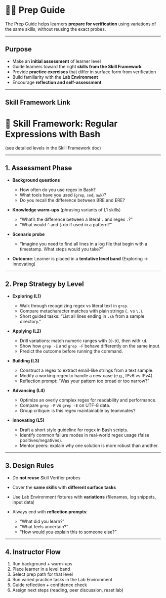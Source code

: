 # 👩‍🏫 Prep Guide

The Prep Guide helps learners **prepare for verification** using variations of the same skills, without reusing the exact probes.

---

## Purpose

- Make an **initial assessment** of learner level
- Guide learners toward the right **skills from the Skill Framework**
- Provide **practice exercises** that differ in surface form from verification
- Build familiarity with the **Lab Environment**
- Encourage **reflection and self-assessment**

---

## Skill Framework Link

# 🧩 Skill Framework: Regular Expressions with Bash

(see detailed levels in the Skill Framework doc)

---

## 1. Assessment Phase

- **Background questions**

  - How often do you use regex in Bash?
  - What tools have you used (`grep`, `sed`, `awk`)?
  - Do you recall the difference between BRE and ERE?

- **Knowledge warm-ups** (phrasing variants of L1 skills)

  - “What’s the difference between a literal `.` and regex `.`?”
  - “What would `^` and `$` do if used in a pattern?”

- **Scenario probe**

  - “Imagine you need to find all lines in a log file that begin with a timestamp. What steps would you take?”

- **Outcome**: Learner is placed in a **tentative level band** (Exploring → Innovating)

---

## 2. Prep Strategy by Level

- **Exploring (L1)**

  - Walk through recognizing regex vs literal text in `grep`.
  - Compare metacharacter matches with plain strings (`.` vs `\.`).
  - Short guided tasks: “List all lines ending in `.sh` from a sample directory.”

- **Applying (L2)**

  - Drill variations: match numeric ranges with `[0-9]`, then with `\d`.
  - Show how `grep -E` and `grep -F` behave differently on the same input.
  - Predict the outcome before running the command.

- **Building (L3)**

  - Construct a regex to extract email-like strings from a text sample.
  - Modify a working regex to handle a new case (e.g., IPv6 vs IPv4).
  - Reflection prompt: “Was your pattern too broad or too narrow?”

- **Advancing (L4)**

  - Optimize an overly complex regex for readability and performance.
  - Compare `grep -P` vs `grep -E` on UTF-8 data.
  - Group critique: is this regex maintainable by teammates?

- **Innovating (L5)**

  - Draft a short style guideline for regex in Bash scripts.
  - Identify common failure modes in real-world regex usage (false positives/negatives).
  - Mentor peers: explain why one solution is more robust than another.

---

## 3. Design Rules

- Do **not reuse** Skill Verifier probes
- Cover the **same skills** with **different surface tasks**
- Use Lab Environment fixtures with **variations** (filenames, log snippets, input data)
- Always end with **reflection prompts**:

  - “What did you learn?”
  - “What feels uncertain?”
  - “How would you explain this to someone else?”

---

## 4. Instructor Flow

1. Run background + warm-ups
2. Place learner in a level band
3. Select prep path for that level
4. Run varied practice tasks in the Lab Environment
5. Guide reflection + confidence check
6. Assign next steps (reading, peer discussion, reset lab)
